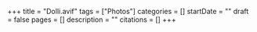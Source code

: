 +++
title = "Dolli.avif"
tags = ["Photos"]
categories = []
startDate = ""
draft = false
pages = []
description = ""
citations = []
+++
